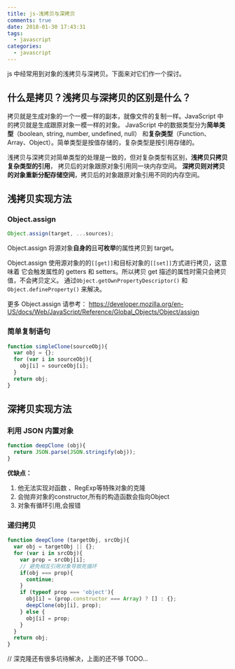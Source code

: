 ```yaml
---
title: js-浅拷贝与深拷贝
comments: true
date: 2018-01-30 17:43:31
tags:
  - javascript
categories:
  - javascript
---
```


js 中经常用到对象的浅拷贝与深拷贝。下面来对它们作一个探讨。
<!-- more -->

## 什么是拷贝？浅拷贝与深拷贝的区别是什么？

拷贝就是生成对象的一个一模一样的副本，就像文件的复制一样。JavaScript 中的拷贝就是生成跟原对象一模一样的对象。
JavaScript 中的数据类型分为**简单类型**（boolean, string, number, undefined, null）
和**复杂类型**（Function、Array、Object）。简单类型是按值存储的，复杂类型是按引用存储的。

浅拷贝与深拷贝对简单类型的处理是一致的，但对复杂类型有区别，**浅拷贝只拷贝复杂类型的引用**，
拷贝后的对象跟原对象引用同一块内存空间。
**深拷贝则对拷贝的对象重新分配存储空间**，拷贝后的对象跟原对象引用不同的内存空间。


## 浅拷贝实现方法

### Object.assign

```js
Object.assign(target, ...sources);
```

Object.assign 将源对象**自身的**且**可枚举**的属性拷贝到 target。

Object.assign 使用源对象的的`[[get]]`和目标对象的`[[set]]`方式进行拷贝，这意味着
它会触发属性的 getters 和 setters。所以拷贝 get 描述的属性时需只会拷贝值，不会拷贝定义。
通过`Object.getOwnPropertyDescriptor()` 和 `Object.defineProperty()` 来解决。

更多 Object.assign 请参考： https://developer.mozilla.org/en-US/docs/Web/JavaScript/Reference/Global_Objects/Object/assign

### 简单复制语句

```js
function simpleClone(sourceObj){
  var obj = {};
  for (var i in sourceObj){
    obj[i] = sourceObj[i];
  }
  return obj;
}
```

## 深拷贝实现方法

### 利用 JSON 内置对象

```js
function deepClone (obj){
  return JSON.parse(JSON.stringify(obj));
}
```

**优缺点：**
1. 他无法实现对函数 、RegExp等特殊对象的克隆
2. 会抛弃对象的constructor,所有的构造函数会指向Object
3. 对象有循环引用,会报错

### 递归拷贝

```js
function deepClone (targetObj, srcObj){
  var obj = targetObj || {};
  for (var i in srcObj){
    var prop = srcObj[i];
    // 避免相互引用对象导致死循环
    if(obj === prop){
      continue;
    }
    if (typeof prop === 'object'){
      obj[i] = (prop.constructor === Array) ? [] : {};
      deepClone(obj[i], prop);
    } else {
      obj[i] = prop;
    }
  }
  return obj;
}
```

// 深克隆还有很多坑待解决，上面的还不够 TODO...
